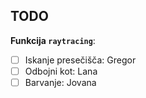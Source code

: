 ## TODO

**Funkcija `raytracing`**:
  - [ ] Iskanje presečišča: Gregor
  - [ ] Odbojni kot: Lana
  - [ ] Barvanje: Jovana